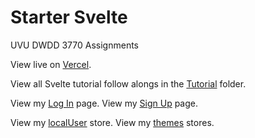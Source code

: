 # Starter Svelte

UVU DWDD 3770 Assignments

View live on [Vercel](https://starter-svelte-lake.vercel.app/).

View all Svelte tutorial follow alongs in the [Tutorial](https://github.com/allison-baker/starter-svelte/tree/main/src/routes/tutorial) folder.

View my [Log In](https://github.com/allison-baker/starter-svelte/blob/main/src/routes/auth/%2Bpage.svelte) page.
View my [Sign Up](https://github.com/allison-baker/starter-svelte/blob/main/src/routes/auth/signup/%2Bpage.svelte) page.

View my [localUser](https://github.com/allison-baker/starter-svelte/blob/main/src/lib/stores/localUser.ts) store.
View my [themes](https://github.com/allison-baker/starter-svelte/blob/main/src/lib/stores/theme.ts) stores.
